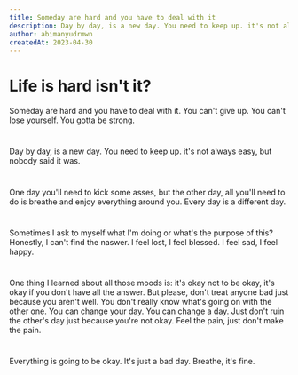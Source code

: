 ```yaml
---
title: Someday are hard and you have to deal with it
description: Day by day, is a new day. You need to keep up. it's not always easy, but nobody said it was.
author: abimanyudrmwn
createdAt: 2023-04-30
---
```


# Life is hard isn't it?

Someday are hard and you have to deal with it. You can't give up. You can't lose yourself. You gotta be strong.
#
Day by day, is a new day. You need to keep up. it's not always easy, but nobody said it was.
#
One day you'll need to kick some asses, but the other day, all you'll need to do is breathe and enjoy everything around you. Every day is a different day.
#
Sometimes I ask to myself what I'm doing or what's the purpose of this? Honestly, I can't find the naswer. I feel lost, I feel blessed. I feel sad, I feel happy.
#
One thing I learned about all those moods is: it's okay not to be  okay, it's okay if you don't have all the answer. But please, don't treat anyone bad just because you aren't well. You don't really know what's going on with the other one. You can change your day. You can change a day. Just don't ruin the other's day just because you're not okay. Feel the pain, just don't make the pain.
#
Everything is going to be okay. It's just a bad day. Breathe, it's fine.
